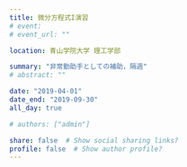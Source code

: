```yaml
---
title: 微分方程式I演習
# event: 
# event_url: ""

location: 青山学院大学 理工学部

summary: "非常勤助手としての補助，隔週"
# abstract: ""

date: "2019-04-01"
date_end: "2019-09-30"
all_day: true

# authors: ["admin"]

share: false  # Show social sharing links?
profile: false  # Show author profile?
---
```

